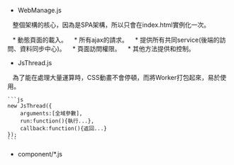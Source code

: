 * WebManage.js

    整個架構的核心，因為是SPA架構，所以只會在index.html實例化一次。
    
    * 動態頁面的載入。
    * 所有ajax的請求。
    * 提供所有共同service(後端的訪問、資料同步中心)。
    * 頁面訪問權限。
    * 其他方法提供和控制。
* JsThread.js

    為了能在處理大量運算時，CSS動畫不會停頓，而將Worker打包起來，易於使用。
    
	```js
	new JsThread({
		arguments:[全域參數],
		run:function(){執行...},
		callback:function(){返回...}
	});
	```
	
* component/*.js
	
